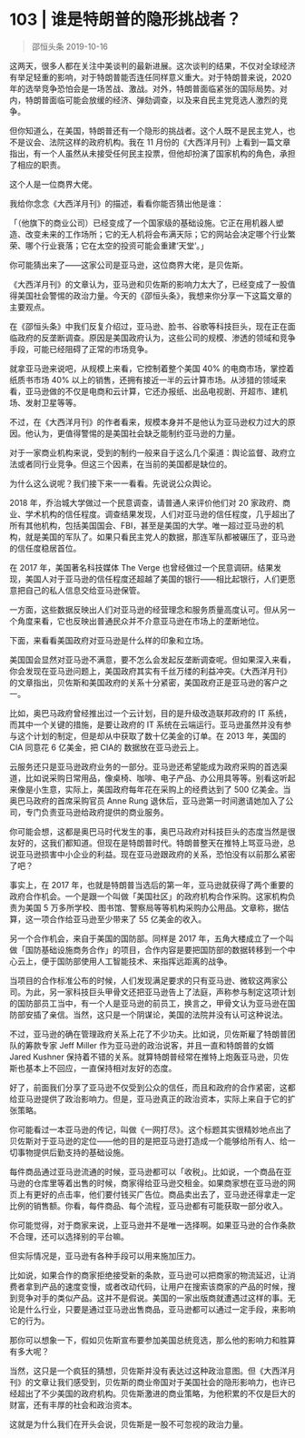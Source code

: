 # 103 | 谁是特朗普的隐形挑战者？
> 邵恒头条
2019-10-16

这两天，很多人都在关注中美谈判的最新进展。这次谈判的结果，不仅对全球经济有举足轻重的影响，对于特朗普能否连任同样意义重大。对于特朗普来说，2020 年的选举竞争恐怕会是一场苦战、激战。对外，特朗普面临紧张的国际局势。对内，特朗普面临可能会放缓的经济、弹劾调查，以及来自民主党竞选人激烈的竞争。

但你知道么，在美国，特朗普还有一个隐形的挑战者。这个人既不是民主党人，也不是议会、法院这样的政府机构。我在 11 月份的《大西洋月刊》上看到一篇文章指出，有一个人虽然从未接受任何民主投票，但他却扮演了国家机构的角色，承担了相应的职责。

这个人是一位商界大佬。

我给你念念《大西洋月刊》的描述，看看你能否猜出他是谁：

「（他旗下的商业公司）已经变成了一个国家级的基础设施。它正在用机器人塑造、改变未来的工作场所；它的无人机将会布满天际；它的网站会决定哪个行业繁荣、哪个行业衰落；它在太空的投资可能会重建‘天堂’。」

你可能猜出来了——这家公司是亚马逊，这位商界大佬，是贝佐斯。

《大西洋月刊》的文章认为，亚马逊和贝佐斯的影响力太大了，已经变成了一股值得美国社会警惕的政治力量。今天的《邵恒头条》，我想来你分享一下这篇文章的主要观点。

在《邵恒头条》中我们反复介绍过，亚马逊、脸书、谷歌等科技巨头，现在正在面临政府的反垄断调查。原因是美国政府认为，这些公司的规模、渗透的领域和竞争手段，可能已经阻碍了正常的市场竞争。

就拿亚马逊来说吧，从规模上来看，它控制着整个美国 40% 的电商市场，掌控着纸质书市场 40% 以上的销售，还拥有接近一半的云计算市场。从涉猎的领域来看，亚马逊做的不仅是电商和云计算，它还办报纸、出品电视剧、开超市、建机场、发射卫星等等。

不过，在《大西洋月刊》的作者看来，规模本身并不是他认为亚马逊权力过大的原因。他认为，更值得警惕的是美国社会缺乏能制约亚马逊的力量。

对于一家商业机构来说，受到的制约一般来自于这么几个渠道：舆论监督、政府立法或者同行业竞争。但这三个因素，在当前的美国都是缺位的。

为什么这么说呢？我们接下来一一看看。先说说公众舆论。

2018 年，乔治城大学做过一个民意调查，请普通人来评价他们对 20 家政府、商业、学术机构的信任程度。调查结果发现，人们对亚马逊的信任程度，几乎超出了所有其他机构，包括美国国会、FBI，甚至是美国的大学。唯一超过亚马逊的机构，就是美国的军队了。如果只看民主党人的数据，那连军队都被碾压了，亚马逊的信任度稳居首位。

在 2017 年，美国著名科技媒体 The Verge 也曾经做过一个民意调研。结果发现，美国人对于亚马逊的信任程度还超越了美国的银行——相比起银行，人们更愿意把自己的私人信息交给亚马逊保管。 

一方面，这些数据反映出人们对亚马逊的经营理念和服务质量高度认可。但从另一个角度来看，它也反映出普通民众并不介意亚马逊在市场上的垄断地位。

下面，来看看美国政府对亚马逊是什么样的印象和立场。

美国国会显然对亚马逊不满意，要不怎么会发起反垄断调查呢。但如果深入来看，你会发现在亚马逊问题上，美国政府其实有千丝万缕的利益冲突。《大西洋月刊》的文章指出，贝佐斯和美国政府的关系十分紧密，美国政府正是亚马逊的客户之一。

比如，奥巴马政府曾经推出过一个云计划，目的是升级改造联邦政府的 IT 系统，而其中一个关键的措施，是要让政府的 IT 系统在云端运行。亚马逊虽然并没有参与这个计划的制定，但是却从中获取了数十亿美金的订单。在 2013 年，美国的 CIA 同意花 6 亿美金，把 CIA的 数据放在亚马逊云上。

云服务还只是亚马逊政府业务的一部分。亚马逊还希望能成为政府采购的首选渠道，比如说采购日常用品，像桌椅、咖啡、电子产品、办公用具等等。别看这听起来像是小生意，实际上，美国政府每年花在采购上的经费达到了 500 亿美金。当奥巴马政府的首席采购官员 Anne Rung 退休后，亚马逊第一时间邀请她加入了公司，专门负责亚马逊给政府提供的商业服务。

你可能会想，这都是奥巴马时代发生的事，奥巴马政府对科技巨头的态度当然是很友好的，这我们都知道。但现在是特朗普时代。特朗普整天在推特上骂亚马逊，总说亚马逊损害中小企业的利益。现在亚马逊跟政府的关系，恐怕没有以前那么紧密了吧？

事实上，在 2017 年，也就是特朗普当选后的第一年，亚马逊就获得了两个重要的政府合作机会。一个是跟一个叫做「美国社区」的政府机构合作采购。这家机构负责为美国 5 万多所学校、图书馆、警察局等等机构采购办公用品。文章称，据估算，这一项合作给亚马逊至少带来了 55 亿美金的收入。

另一个合作机会，来自于美国的国防部。同样是 2017 年，五角大楼成立了一个叫做「国防基础设施商务合作」的项目，合作内容是要把国防部的数据转移到一个中心云上，便于国防部使用人工智能技术、来指挥远距离的战争。

当项目的合作标准公布的时候，人们发现满足要求的只有亚马逊、微软这两家公司。为此，另一家科技巨头甲骨文还把亚马逊告上了法庭，声称参与制定这项计划的国防部员工当中，有一个人是亚马逊的前员工，换言之，甲骨文认为亚马逊在国防部安插了亲信。当然，这只是一个阴谋论，美国的法院并没有认可这种说法。

不过，亚马逊的确在管理政府关系上花了不少功夫。比如说，贝佐斯雇了特朗普团队的筹款专家 Jeff Miller 作为亚马逊的政治说客，并且一直和特朗普的女婿 Jared Kushner 保持着不错的关系。就算特朗普经常在推特上炮轰亚马逊，贝佐斯也基本上不回应，一直保持相对友好的态度。

好了，前面我们分享了亚马逊不仅受到公众的信任，而且和政府的合作紧密，这都给亚马逊提供了政治影响力。但是，亚马逊真正的政治资本，实际上来自于它的扩张策略。

你可能看过一本亚马逊的传记，叫做《一网打尽》。这个标题其实很精妙地点出了贝佐斯对于亚马逊的定位——他的目的是把亚马逊打造成一个能够给所有人、给一切事物提供后勤支持的基础设施。

每件商品通过亚马逊流通的时候，亚马逊都可以「收税」。比如说，一个商品在亚马逊的仓库里等着出售的时候，商家得给亚马逊交租金。如果商家想在亚马逊的网页上有更好的点击率，他们要付钱买广告位。商品卖出去了，亚马逊还得拿走一定比例的销售额。你看，每件商品、每个流程，亚马逊都有可能获取一部分收入。

你可能觉得，对于商家来说，上亚马逊并不是唯一选择啊。如果亚马逊的合作条款不合理，还可以选择别的平台嘛。

但实际情况是，亚马逊有各种手段可以用来施加压力。

比如说，如果合作的商家拒绝接受新的条款，亚马逊可以把商家的物流延迟，让消费者拿到产品的速度变慢，或者改动代码，让用户在搜索该商家的产品的时候，搜到竞争对手的类似产品。这并不是假说。美国的一家出版商就遭遇过这样的事。无论是什么行业，只要是通过亚马逊出售商品，亚马逊都可以通过一定手段，来影响它的行为。

那你可以想象一下，假如贝佐斯宣布要参加美国总统竞选，那么他的影响力和胜算有多大呢？

当然，这只是一个疯狂的猜想，贝佐斯并没有表达过这种政治意图。但《大西洋月刊》的文章让我们感受到，贝佐斯的商业帝国对于美国社会的隐形影响力，也许已经超出了不少美国的政府机构。贝佐斯激进的商业策略，为他积累的不仅是巨大的财富，还有丰厚的社会和政治资本。

这就是为什么我们在开头会说，贝佐斯是一股不可忽视的政治力量。

